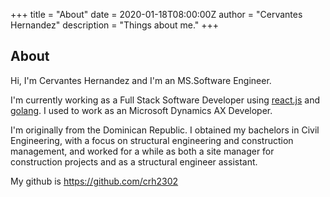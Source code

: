 +++
title = "About"
date = 2020-01-18T08:00:00Z
author = "Cervantes Hernandez"
description = "Things about me."
+++

## About

Hi,  I'm Cervantes Hernandez and I'm an MS.Software Engineer.

I'm currently working as a Full Stack Software Developer using [react.js](https://reactjs.org/) and [golang](https://golang.org/). I used to work as an Microsoft Dynamics AX Developer.

I'm originally from the Dominican Republic. I obtained my bachelors in Civil Engineering, with a focus on structural engineering and construction management, and worked for a while as both a site manager for construction projects and as a structural engineer assistant.

My github is https://github.com/crh2302

